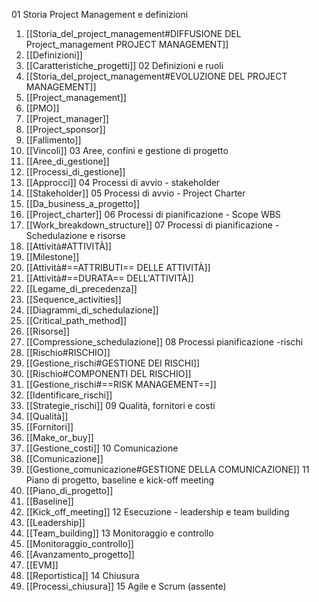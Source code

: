 01 Storia Project Management e definizioni
1. [[Storia_del_project_management#DIFFUSIONE DEL Project_management PROJECT MANAGEMENT]]
2. [[Definizioni]]
3. [[Caratteristiche_progetti]]
02 Definizioni e ruoli
4. [[Storia_del_project_management#EVOLUZIONE DEL PROJECT MANAGEMENT]]
5. [[Project_management]]
6. [[PMO]]
7. [[Project_manager]]
8. [[Project_sponsor]]
9. [[Fallimento]]
10. [[Vincoli]]
03 Aree, confini e gestione di progetto
11. [[Aree_di_gestione]]
12. [[Processi_di_gestione]]
13. [[Approcci]]
04 Processi di avvio - stakeholder
14. [[Stakeholder]]
05 Processi di avvio - Project Charter
15. [[Da_business_a_progetto]]
16. [[Project_charter]]
06 Processi di pianificazione - Scope WBS
17. [[Work_breakdown_structure]]
07 Processi di pianificazione - Schedulazione e risorse
18. [[Attività#ATTIVITÀ]]
19. [[Milestone]]
20. [[Attività#==ATTRIBUTI== DELLE ATTIVITÀ]]
21. [[Attività#==DURATA== DELL'ATTIVITÀ]]
22. [[Legame_di_precedenza]]
23. [[Sequence_activities]]
24. [[Diagrammi_di_schedulazione]]
25. [[Critical_path_method]]
26. [[Risorse]]
27. [[Compressione_schedulazione]]
08 Processi pianificazione -rischi
28. [[Rischio#RISCHIO]]
29. [[Gestione_rischi#GESTIONE DEI RISCHI]]
30. [[Rischio#COMPONENTI DEL RISCHIO]]
31. [[Gestione_rischi#==RISK MANAGEMENT==]]
32. [[Identificare_rischi]]
33. [[Strategie_rischi]]
09 Qualità, fornitori e costi
34. [[Qualità]]
35. [[Fornitori]]
36. [[Make_or_buy]]
37. [[Gestione_costi]]
10 Comunicazione
38. [[Comunicazione]]
39. [[Gestione_comunicazione#GESTIONE DELLA COMUNICAZIONE]]
11 Piano di progetto, baseline e kick-off meeting
40. [[Piano_di_progetto]]
41. [[Baseline]]
42. [[Kick_off_meeting]]
12 Esecuzione - leadership e team building
43. [[Leadership]]
44. [[Team_building]]
13 Monitoraggio e controllo
45. [[Monitoraggio_controllo]]
46. [[Avanzamento_progetto]]
47. [[EVM]]
48. [[Reportistica]]
14 Chiusura
49. [[Processi_chiusura]]
15 Agile e Scrum (assente)
